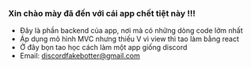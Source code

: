 ### Xin chào mày đã đến với cái app chết tiệt này !!!
- Đây là phần backend của app, nơi mà có những dòng code lởm nhất
- Áp dụng mô hình MVC nhưng thiếu V vì view thì tao làm bằng react
- Ở đây bọn tao học cách làm một app giống discord
- Email: discordfakebotter@gmail.com